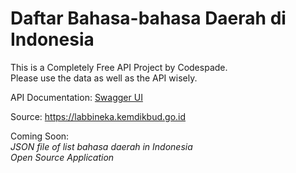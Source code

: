 # Daftar Bahasa-bahasa Daerah di Indonesia

This is a Completely Free API Project by Codespade. <br />
Please use the data as well as the API wisely.

API Documentation: [Swagger UI](http://34.126.65.248:4517/codespade/api/bahasa-daerah/swagger-ui/index.html)

Source: https://labbineka.kemdikbud.go.id

Coming Soon: <br />
_JSON file of list bahasa daerah in Indonesia_ <br />
_Open Source Application_
